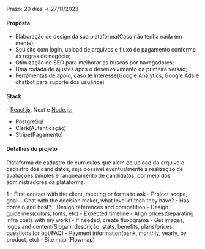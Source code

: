 Prazo: 20 dias -> 27/11/2023

#### Proposta
- Elaboração de design da sua plataforma(Caso não tenha nada em mente);  
- Seu site com login, upload de arquivos e fluxo de pagamento conforme as regras de negócio;  
- Otimização de SEO para melhorar as buscas por navegadores;  
- Uma rodada de ajustes após o desenvolvimento da primeira versão;  
- Ferramentas de apoio, caso te interesse(Google Analytics, Google Ads e chatbot para suporte dos usuários)

#### Stack
- [React.js](http://react.js/), Next e [Node.js;](http://node.js%3B/)  
- PostgreSql  
- Clerk(Autenticação)  
- Stripe(Pagamento)

#### Detalhes do projeto
Plataforma de cadastro de currículos que além de upload do arquivo e cadastro dos candidatos, seja possível eventualmente a realização de avaliações simples e ranqueamento de candidatos, por meio dos administradores da plataforma.

1 - First contact with the client, meeting or forms to ask
	- Project scope, goal: 
	- Chat with the decision maker, what level of tech they have?
	- Has domain and host?
	- Design references and competition
	- Design guidelines(colors, fonts, etc)
	- Expected timeline
	- Align prices(Separating infra costs with my work)
	- If needed, create fluxograma
	- Get images, logos and content(Slogan, descrição, stats, benefits, plans/prices, questions for bot/FAQ)
	- Payment information(bank, monthly, yearly, by product, etc)
	- Site map (Flowmap)



